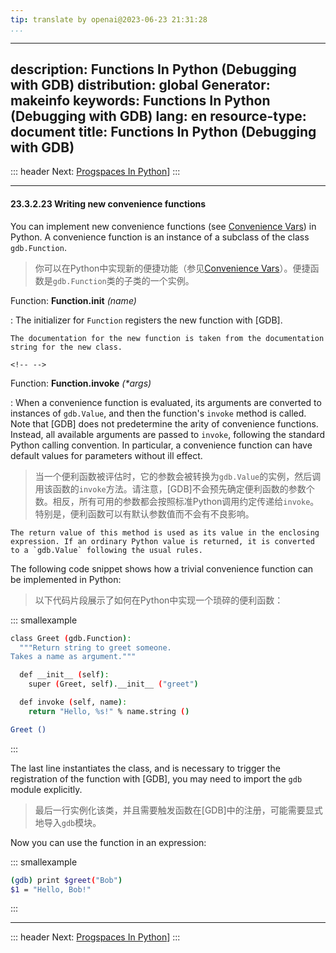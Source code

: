 ```yaml
---
tip: translate by openai@2023-06-23 21:31:28
...
```

---
description: Functions In Python (Debugging with GDB)
distribution: global
Generator: makeinfo
keywords: Functions In Python (Debugging with GDB)
lang: en
resource-type: document
title: Functions In Python (Debugging with GDB)
---
::: header
Next: [Progspaces In Python](Progspaces-In-Python.html#Progspaces-In-Python)]
:::

---

#### 23.3.2.23 Writing new convenience functions


You can implement new convenience functions (see [Convenience Vars](Convenience-Vars.html#Convenience-Vars)) in Python. A convenience function is an instance of a subclass of the class `gdb.Function`.

> 你可以在Python中实现新的便捷功能（参见[Convenience Vars](Convenience-Vars.html#Convenience-Vars)）。便捷函数是`gdb.Function`类的子类的一个实例。

Function: **Function.__init__** *(name)*

:   The initializer for `Function` registers the new function with [GDB].

```
The documentation for the new function is taken from the documentation string for the new class.
```

```
<!-- -->
```

Function: **Function.invoke** *(\*args)*


:   When a convenience function is evaluated, its arguments are converted to instances of `gdb.Value`, and then the function's `invoke` method is called. Note that [GDB] does not predetermine the arity of convenience functions. Instead, all available arguments are passed to `invoke`, following the standard Python calling convention. In particular, a convenience function can have default values for parameters without ill effect.

> 当一个便利函数被评估时，它的参数会被转换为`gdb.Value`的实例，然后调用该函数的`invoke`方法。请注意，[GDB]不会预先确定便利函数的参数个数。相反，所有可用的参数都会按照标准Python调用约定传递给`invoke`。特别是，便利函数可以有默认参数值而不会有不良影响。

```
The return value of this method is used as its value in the enclosing expression. If an ordinary Python value is returned, it is converted to a `gdb.Value` following the usual rules.
```


The following code snippet shows how a trivial convenience function can be implemented in Python:

> 以下代码片段展示了如何在Python中实现一个琐碎的便利函数：

::: smallexample

```bash
class Greet (gdb.Function):
  """Return string to greet someone.
Takes a name as argument."""

  def __init__ (self):
    super (Greet, self).__init__ ("greet")

  def invoke (self, name):
    return "Hello, %s!" % name.string ()

Greet ()
```

:::


The last line instantiates the class, and is necessary to trigger the registration of the function with [GDB], you may need to import the `gdb` module explicitly.

> 最后一行实例化该类，并且需要触发函数在[GDB]中的注册，可能需要显式地导入`gdb`模块。

Now you can use the function in an expression:

::: smallexample

```bash
(gdb) print $greet("Bob")
$1 = "Hello, Bob!"
```

:::

---

::: header
Next: [Progspaces In Python](Progspaces-In-Python.html#Progspaces-In-Python)]
:::

